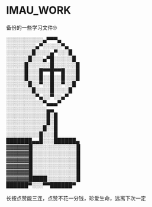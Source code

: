 # IMAU_WORK
备份的一些学习文件🤓<br>

░░░░░░░░░░▄▀▀▀▄<br>
░░░░░░░░▄▀░░░░░▀▄<br>
░░░░░░░█░░░░▄▀░░░█<br>
░░░░░░█░░░▄▀█░░░░░█<br>
░░░░░█░░░░░░█░░░░░░█<br>
░░░░░█░░░█▀▀█▀▀█░░░█<br>
░░░░░█░░░█░░█░░█░░░█<br>
░░░░░░█░░▀░░█░░▀░░█<br>
░░░░░░░█░░░░█░░░░█<br>
░░░░░░░░▀▄░░▀░░▄▀<br>
░░░░░░░░░░▀▄▄▄▀<br>
░░░░░░░░░░░▄▄<br>
░░░░░░░░░░░█░█<br>
░░░░░░░░░░░█░█<br>
░░░░░░░░░░█░░█<br>
░░░░░░░░░█░░░█<br>
███████▄▄█░░░██████▄<br>
▓▓▓▓▓▓█░░░░░░░░░░░░█<br>
▓▓▓▓▓▓█░░░░░░░░░░░░█<br>
▓▓▓▓▓▓█░░░░░░░░░░░░█<br>
▓▓▓▓▓▓█░░░░░░░░░░░░█<br>
▓▓▓▓▓▓█░░░░░░░░░░░░█<br>
▓▓▓▓▓▓█████░░░░░░░░█<br>
██████▀░░░▀▀██████▀<br>
<br>
长按点赞能三连，点赞不花一分钱，珍爱生命，远离下次一定
